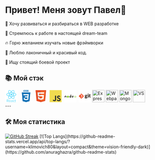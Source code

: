 <h1>Привет! Меня зовут Павел👋</h1>


🎯 Хочу развиваться и разбираться в WEB разработке

🥋 Стремлюсь к работе в настоящей dream-team

🔥 Горю желанием изучать новые фрэймворки

🤝 Люблю лаконичный и красивый код.

🚀 Ищу стоящий боевой проект

<h2>📚 Мой стэк</h2>
<div>
  <img src="https://github.com/devicons/devicon/blob/master/icons/react/react-original-wordmark.svg" title="React" alt="React" width="40" height="40"/>&nbsp;
  <img src="https://github.com/devicons/devicon/blob/master/icons/css3/css3-plain-wordmark.svg"  title="CSS3" alt="CSS" width="40" height="40"/>&nbsp;
  <img src="https://github.com/devicons/devicon/blob/master/icons/html5/html5-original.svg" title="HTML5" alt="HTML" width="40" height="40"/>&nbsp;
  <img src="https://github.com/devicons/devicon/blob/master/icons/javascript/javascript-original.svg" title="JavaScript" alt="JavaScript" width="40" height="40"/>&nbsp;
  <img src="https://github.com/devicons/devicon/blob/master/icons/nodejs/nodejs-original-wordmark.svg" title="NodeJS" alt="NodeJS" width="40" height="40"/>&nbsp;
  <img src="https://github.com/devicons/devicon/blob/master/icons/git/git-original-wordmark.svg" title="Git" **alt="Git" width="40" height="40"/>
  <img src="https://cdn.jsdelivr.net/gh/devicons/devicon/icons/express/express-original-wordmark.svg" title="Express" **alt="Express" width="40" height="40"/>
  <img src="https://cdn.jsdelivr.net/gh/devicons/devicon/icons/webpack/webpack-plain.svg" title="Webpack" **alt="Webpack" width="40" height="40"/>
  <img src="https://cdn.jsdelivr.net/gh/devicons/devicon/icons/mongodb/mongodb-original-wordmark.svg" title="MongoDB" **alt="MongoDB" width="40" height="40"/>
  <img src="https://cdn.jsdelivr.net/gh/devicons/devicon/icons/vscode/vscode-original.svg" title="VS" **alt="VS" width="40" height="40"/>
</div>
---
<h2>🛠 Моя статистика</h2>
<a href="https://git.io/streak-stats"><img src="http://github-readme-streak-stats.herokuapp.com?user=klimovich80&theme=prussian" alt="GitHub Streak" /></a>
[![Top Langs](https://github-readme-stats.vercel.app/api/top-langs/?username=klimovich80&layout=compact&theme=vision-friendly-dark)](https://github.com/anuraghazra/github-readme-stats)
